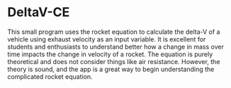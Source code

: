 # DeltaV-CE
This small program uses the rocket equation to calculate the delta-V of a vehicle using exhaust velocity as an input variable. It is excellent for students and enthusiasts to understand better how a change in mass over time impacts the change in velocity of a rocket. The equation is purely theoretical and does not consider things like air resistance. However, the theory is sound, and the app is a great way to begin understanding the complicated rocket equation.

